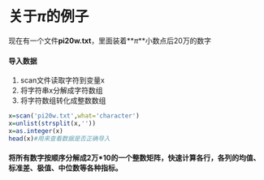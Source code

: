 #  关于$\pi$的例子

现在有一个文件**pi20w.txt**，里面装着**$\pi$**小数点后20万的数字

#### 导入数据

1. scan文件读取字符到变量x
2. 将字符串x分解成字符数组
3. 将字符数组转化成整数数组

```r
x=scan('pi20w.txt',what='character')
x=unlist(strsplit(x,''))
x=as.integer(x)
head(x)#用来查看数据是否正确导入
```

#### 将所有数字按顺序分解成2万*10的一个整数矩阵，快速计算各行，各列的均值、标准差、极值、中位数等各种指标。

``` R
```



